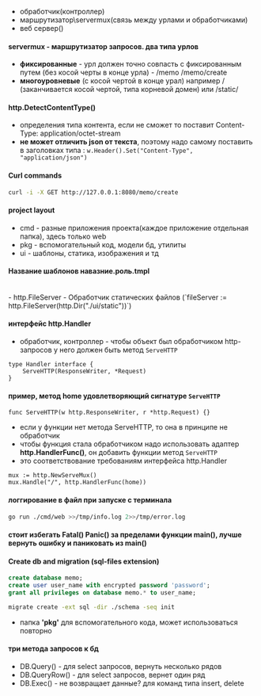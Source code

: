 - обработчик(контроллер)
- маршрутизатор\servermux(связь между урлами и обработчиками)
- веб сервер()

#### servermux - маршрутизатор запросов. два типа урлов
- **фиксированные** - урл должен точно совпасть с фиксированным путем (без косой черты в конце урла) - /memo /memo/create
- **многоуровневые** (с косой чертой в конце урал) например / (заканчивается косой чертой, типа корневой домен) или /static/

#### http.DetectContentType()
- определения типа контента, если не сможет то поставит Content-Type: application/octet-stream
- **не может отличить json от текста**, поэтому надо самому поставить в заголовках типа : `w.Header().Set("Content-Type", "application/json")`

#### Curl commands
```bash
curl -i -X GET http://127.0.0.1:8080/memo/create
```

#### project layout
- cmd - разные приложения проекта(каждое приложение отдельная папка), здесь только web
- pkg - вспомогательный код, модели бд, утилиты
- ui - шаблоны, статика, изображения и тд

#### Название шаблонов навазние.роль.tmpl
</br>
 - http.FileServer - Обработчик статических файлов (`fileServer := http.FileServer(http.Dir("./ui/static"))`)
</br>

#### интерфейс http.Handler
- обработчик, контроллер - чтобы объект был обработчиком http-запросов у него должен быть метод `ServeHTTP`
```golang
type Handler interface {
    ServeHTTP(ResponseWriter, *Request)
}
```
#### пример, метод home удовлетворяющий сигнатуре `ServeHTTP`
```golang
func ServeHTTP(w http.ResponseWriter, r *http.Request) {}
```

- если у функции нет метода ServeHTTP, то она в принципе не обработчик
- чтобы функция стала обработчиком надо использовать адаптер **http.HandlerFunc()**, он добавить функции метод `ServeHTTP`
- это соответствование требованиям интерфейса http.Handler
```golang
mux := http.NewServeMux()
mux.Handle("/", http.HandlerFunc(home))
```

#### логгирование в файл при запуске с терминала
```bash
go run ./cmd/web >>/tmp/info.log 2>>/tmp/error.log
```

#### стоит избегать Fatal() Panic() за пределами функции main(), лучше вернуть ошибку и паниковать из main()

#### Create db and migration (sql-files extension)
```sql
create database memo;
create user user_name with encrypted password 'password';
grant all privileges on database memo.* to user_name;
```
```bash
migrate create -ext sql -dir ./schema -seq init
```

- папка **'pkg'** для вспомогательного кода, может использоваться повторно

#### три метода запросов к бд
- DB.Query() - для select запросов, вернуть несколько рядов
- DB.QueryRow() - для select запросов, вернет один ряд
- DB.Exec() - не возвращает данные? для команд типа insert, delete